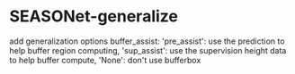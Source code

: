 # SEASONet-generalize
add generalization options
buffer_assist: 
'pre_assist': use the prediction to help buffer region computing,
'sup_assist': use the supervision height data to help buffer compute, 
'None': don't use bufferbox
